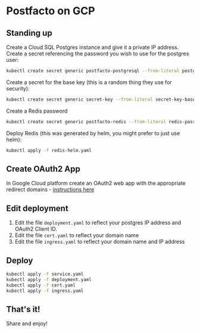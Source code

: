 # Postfacto on GCP

## Standing up

Create a Cloud SQL Postgres instance and give it a private IP address. Create a secret referencing the password you wish to use for the postgres user:

```bash
kubectl create secret generic postfacto-postgresql --from-literal postgres-password=<my-pass>
```

Create a secret for the base key (this is a random thing they use for security):

```bash
kubectl create secret generic secret-key --from-literal secret-key-base=2asd123Ads
```

Create a Redis password

```bash
kubectl create secret generic postfacto-redis --from-literal redis-password=<my-pass>
```

Deploy Redis (this was generated by helm, you might prefer to just use helm):

```bash
kubectl apply -f redis-helm.yaml
```

## Create OAuth2 App

In Google Cloud platform create an OAuth2 web app with the appropriate redirect domains - [instructions here](https://github.com/pivotal/postfacto/blob/master/deployment/README.md#allowing-users-to-create-retros)

## Edit deployment

1. Edit the file `deployment.yaml` to reflect your postgres IP address and OAuth2 Client ID.
2. Edit the file `cert.yaml` to reflect your domain name
3. Edit the file `ingress.yaml` to reflect your domain name and IP address

## Deploy

```bash
kubectl apply -f service.yaml
kubectl apply -f deployment.yaml
kubectl apply -f cert.yaml
kubectl apply -f ingress.yaml
```

## That's it!

Share and enjoy!
